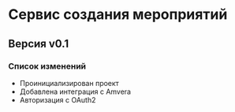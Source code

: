 # Сервис создания мероприятий

## Версия v0.1

### Список изменений
- Проинициализирован проект
- Добавлена интеграция с Amvera
- Авторизация с OAuth2

